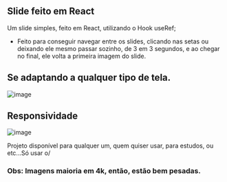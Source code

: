 ## Slide feito em React

Um slide simples, feito em React, utilizando o Hook useRef;

* Feito para conseguir navegar entre os slides, clicando nas setas ou deixando ele mesmo passar sozinho, de 3 em 3 segundos, e ao chegar no final, ele volta a primeira imagem do slide.

## Se adaptando a qualquer tipo de tela.

![image](https://user-images.githubusercontent.com/77819811/155478382-4a26a295-5499-467d-9147-132df0092e22.png)


## Responsividade
![image](https://user-images.githubusercontent.com/77819811/155477580-9c0de9e4-9068-4c7e-a05d-26ae48892547.png)


Projeto disponível para qualquer um, quem quiser usar, para estudos, ou etc...Só usar o/

### Obs: Imagens maioria em 4k, então, estão bem pesadas.

